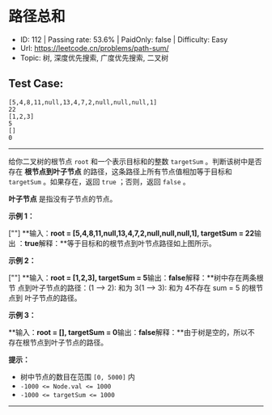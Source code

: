 # 路径总和                                                           

* ID: 112     | Passing rate: 53.6% | PaidOnly: false  | Difficulty: Easy 
* Url: https://leetcode.cn/problems/path-sum/ 
* Topic: 树, 深度优先搜索, 广度优先搜索, 二叉树 

## Test Case:

```
[5,4,8,11,null,13,4,7,2,null,null,null,1]
22
[1,2,3]
5
[]
0
```

---

给你二叉树的根节点 `root` 和一个表示目标和的整数 `targetSum`
。判断该树中是否存在 **根节点到叶子节点**
的路径，这条路径上所有节点值相加等于目标和 `targetSum` 。如果存在，返回 `true`
；否则，返回 `false` 。

**叶子节点** 是指没有子节点的节点。


**示例 1：**

[\"\"]
**输入：**root = [5,4,8,11,null,13,4,7,2,null,null,null,1], targetSum = 22**输出
：**true**解释：**等于目标和的根节点到叶节点路径如上图所示。

**示例 2：**

[\"\"]
**输入：**root = [1,2,3], targetSum = 5**输出：**false**解释：**树中存在两条根节
点到叶子节点的路径：(1 --> 2): 和为 3(1 --> 3): 和为 4不存在 sum = 5 的根节点到
叶子节点的路径。

**示例 3：**

**输入：**root = [], targetSum = 0**输出：**false**解释：**由于树是空的，所以不
存在根节点到叶子节点的路径。


**提示：**

* 树中节点的数目在范围 `[0, 5000]` 内
* `-1000 <= Node.val <= 1000`
* `-1000 <= targetSum <= 1000`

---